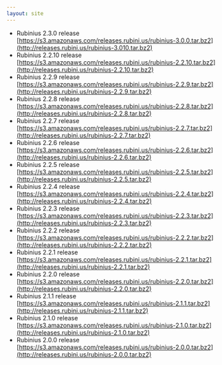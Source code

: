 ```yaml
---
layout: site
---
```


* Rubinius 2.3.0 release [https://s3.amazonaws.com/releases.rubini.us/rubinius-3.0.0.tar.bz2](http://releases.rubini.us/rubinius-3.010.tar.bz2)
* Rubinius 2.2.10 release [https://s3.amazonaws.com/releases.rubini.us/rubinius-2.2.10.tar.bz2](http://releases.rubini.us/rubinius-2.2.10.tar.bz2)
* Rubinius 2.2.9 release [https://s3.amazonaws.com/releases.rubini.us/rubinius-2.2.9.tar.bz2](http://releases.rubini.us/rubinius-2.2.9.tar.bz2)
* Rubinius 2.2.8 release [https://s3.amazonaws.com/releases.rubini.us/rubinius-2.2.8.tar.bz2](http://releases.rubini.us/rubinius-2.2.8.tar.bz2)
* Rubinius 2.2.7 release [https://s3.amazonaws.com/releases.rubini.us/rubinius-2.2.7.tar.bz2](http://releases.rubini.us/rubinius-2.2.7.tar.bz2)
* Rubinius 2.2.6 release [https://s3.amazonaws.com/releases.rubini.us/rubinius-2.2.6.tar.bz2](http://releases.rubini.us/rubinius-2.2.6.tar.bz2)
* Rubinius 2.2.5 release [https://s3.amazonaws.com/releases.rubini.us/rubinius-2.2.5.tar.bz2](http://releases.rubini.us/rubinius-2.2.5.tar.bz2)
* Rubinius 2.2.4 release [https://s3.amazonaws.com/releases.rubini.us/rubinius-2.2.4.tar.bz2](http://releases.rubini.us/rubinius-2.2.4.tar.bz2)
* Rubinius 2.2.3 release [https://s3.amazonaws.com/releases.rubini.us/rubinius-2.2.3.tar.bz2](http://releases.rubini.us/rubinius-2.2.3.tar.bz2)
* Rubinius 2.2.2 release [https://s3.amazonaws.com/releases.rubini.us/rubinius-2.2.2.tar.bz2](http://releases.rubini.us/rubinius-2.2.2.tar.bz2)
* Rubinius 2.2.1 release [https://s3.amazonaws.com/releases.rubini.us/rubinius-2.2.1.tar.bz2](http://releases.rubini.us/rubinius-2.2.1.tar.bz2)
* Rubinius 2.2.0 release [https://s3.amazonaws.com/releases.rubini.us/rubinius-2.2.0.tar.bz2](http://releases.rubini.us/rubinius-2.2.0.tar.bz2)
* Rubinius 2.1.1 release [https://s3.amazonaws.com/releases.rubini.us/rubinius-2.1.1.tar.bz2](http://releases.rubini.us/rubinius-2.1.1.tar.bz2)
* Rubinius 2.1.0 release [https://s3.amazonaws.com/releases.rubini.us/rubinius-2.1.0.tar.bz2](http://releases.rubini.us/rubinius-2.1.0.tar.bz2)
* Rubinius 2.0.0 release [https://s3.amazonaws.com/releases.rubini.us/rubinius-2.0.0.tar.bz2](http://releases.rubini.us/rubinius-2.0.0.tar.bz2)
